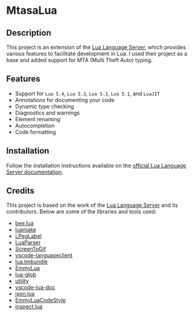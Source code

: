 # MtasaLua


## Description

This project is an extension of the [Lua Language Server](https://luals.github.io), which provides various features to facilitate development in Lua. I used their project as a base and added support for MTA (Multi Theft Auto) typing.

## Features

- Support for `Lua 5.4`, `Lua 5.3`, `Lua 5.2`, `Lua 5.1`, and `LuaJIT`
- Annotations for documenting your code
- Dynamic type checking
- Diagnostics and warnings
- Element renaming
- Autocompletion
- Code formatting

## Installation

Follow the installation instructions available on the [official Lua Language Server documentation](https://luals.github.io/#install).

## Credits

This project is based on the work of the [Lua Language Server](https://github.com/LuaLS/lua-language-server) and its contributors. Below are some of the libraries and tools used:

- [bee.lua](https://github.com/actboy168/bee.lua)
- [luamake](https://github.com/actboy168/luamake)
- [LPegLabel](https://github.com/sqmedeiros/lpeglabel)
- [LuaParser](https://github.com/LuaLS/LuaParser)
- [ScreenToGif](https://github.com/NickeManarin/ScreenToGif)
- [vscode-languageclient](https://github.com/microsoft/vscode-languageserver-node)
- [lua.tmbundle](https://github.com/textmate/lua.tmbundle)
- [EmmyLua](https://emmylua.github.io)
- [lua-glob](https://github.com/LuaLS/lua-glob)
- [utility](https://github.com/LuaLS/utility)
- [vscode-lua-doc](https://github.com/actboy168/vscode-lua-doc)
- [json.lua](https://github.com/actboy168/json.lua)
- [EmmyLuaCodeStyle](https://github.com/CppCXY/EmmyLuaCodeStyle)
- [inspect.lua](https://github.com/kikito/inspect.lua)

